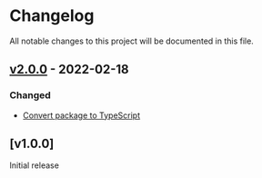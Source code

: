 # Changelog
All notable changes to this project will be documented in this file.

<a name="v2.0.0"></a>
## [v2.0.0](https://github.com/rubensworks/arrayify-stream.js/compare/v1.0.0...v2.0.0) - 2022-02-18

### Changed
* [Convert package to TypeScript ](https://github.com/rubensworks/arrayify-stream.js/commit/c1c4acf1868c374ad4d50d1a35e5fb599b88b837)

<a name="v1.0.0"></a>
## [v1.0.0]

Initial release